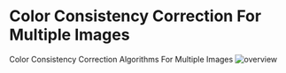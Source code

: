 # Color Consistency Correction For Multiple Images
Color Consistency Correction Algorithms For Multiple Images
![overview](./Docs/display_00.png)

